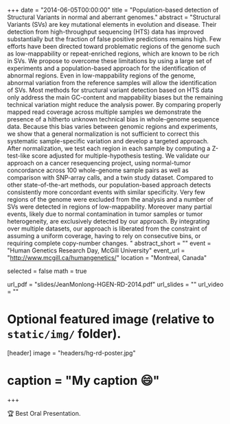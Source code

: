 +++
date = "2014-06-05T00:00:00"
title = "Population-based detection of Structural Variants in normal and aberrant genomes."
abstract = "Structural Variants (SVs) are key mutational elements in evolution and disease. Their detection from high-throughput sequencing (HTS) data has improved substantially but the fraction of false positive predictions remains high. Few efforts have been directed toward problematic regions of the genome such as low-mappability or repeat-enriched regions, which are known to be rich in SVs. We propose to overcome these limitations by using a large set of experiments and a population-based approach for the identification of abnormal regions. Even in low-mappability regions of the genome, abnormal variation from the reference samples will allow the identification of SVs. Most methods for structural variant detection based on HTS data only address the main GC-content and mappability biases but the remaining technical variation might reduce the analysis power. By comparing properly mapped read coverage across multiple samples we demonstrate the presence of a hitherto unknown technical bias in whole-genome sequence data. Because this bias varies between genomic regions and experiments, we show that a general normalization is not sufficient to correct this systematic sample-specific variation and develop a targeted approach. After normalization, we test each region in each sample by computing a Z-test-like score adjusted for multiple-hypothesis testing. We validate our approach on a cancer resequencing project, using normal-tumor concordance across 100 whole-genome sample pairs as well as comparison with SNP-array calls, and a twin study dataset. Compared to other state-of-the-art methods, our population-based approach detects consistently more concordant events with similar specificity. Very few regions of the genome were excluded from the analysis and a number of SVs were detected in regions of low-mappability. Moreover many partial events, likely due to normal contamination in tumor samples or tumor heterogeneity, are exclusively detected by our approach. By integrating over multiple datasets, our approach is liberated from the constraint of assuming a uniform coverage, having to rely on consecutive bins, or requiring complete copy-number changes. "
abstract_short = ""
event = "Human Genetics Research Day, McGill University"
event_url = "http://www.mcgill.ca/humangenetics/"
location = "Montreal, Canada"

selected = false
math = true

url_pdf = "slides/JeanMonlong-HGEN-RD-2014.pdf"
url_slides = ""
url_video = ""

# Optional featured image (relative to `static/img/` folder).
[header]
image = "headers/hg-rd-poster.jpg"
# caption = "My caption :smile:"

+++

:trophy: Best Oral Presentation.
